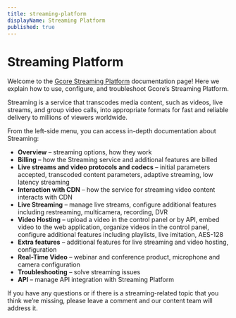 ```yaml
---
title: streaming-platform
displayName: Streaming Platform
published: true
---
```

# Streaming Platform

Welcome to the <a href="https://gcore.com/streaming-platform" target="_blank">Gcore Streaming Platform</a> documentation page! Here we explain how to use, configure, and troubleshoot Gcore’s Streaming Platform.

Streaming is a service that transcodes media content, such as videos, live streams, and group video calls, into appropriate formats for fast and reliable delivery to millions of viewers worldwide.

From the left-side menu, you can access in-depth documentation about Streaming:

- **Overview** – streaming options, how they work
- **Billing** – how the Streaming service and additional features are billed
- **Live streams and video protocols and codecs** – initial parameters accepted, transcoded content parameters, adaptive streaming, low latency streaming
- **Interaction with CDN** – how the service for streaming video content interacts with CDN
- **Live Streaming** – manage live streams, configure additional features including restreaming, multicamera, recording, DVR
- **Video Hosting** – upload a video in the control panel or by API, embed video to the web application, organize videos in the control panel, configure additional features including playlists, live imitation, AES-128
- **Extra features** – additional features for live streaming and video hosting, configuration
- **Real-Time Video** – webinar and conference product, microphone and camera configuration
- **Troubleshooting** – solve streaming issues
- **API** – manage API integration with Streaming Platform

If you have any questions or if there is a streaming-related topic that you think we’re missing, please leave a comment and our content team will address it.
